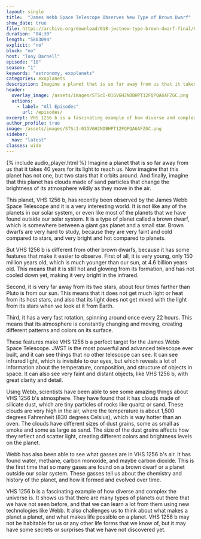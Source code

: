 ```yaml
---
layout: single
title:  "James Webb Space Telescope Observes New Type of Brown Dwarf"
show_date: true
file: https://archive.org/download/018-jwstnew-type-brown-dwarf-final/018_JWSTNewTypeBrownDwarf_final.mp3
duration: "04:30"
length: "5803094"
explicit: "no"
block: "no"
host: "Tony Darnell"
episode: "18"
season: "1"
keywords: "astronomy, exoplanets"
categories: exoplanets
description: Imagine a planet that is so far away from us that it takes 40 years for its light to reach us. Now imagine that this planet has not one, but two stars that it orbits around. And finally, imagine that this planet has clouds made of sand particles that change the brightness of its atmosphere wildly as they move in the air. 
header:
  overlay_image: /assets/images/STScI-01GVGH2NDBHPT12FQPQA6AFZGC.png
  actions:
    - label: "All Episodes"
      url: /episodes/
excerpt: VHS 1256 b is a fascinating example of how diverse and complex the universe is. It shows us that there are many types of planets out there that we have not seen before, and that we can learn a lot from them using new technologies like JWST.
author_profile: true
image: /assets/images/STScI-01GVGH2NDBHPT12FQPQA6AFZGC.png
sidebar: 
  nav: "latest"
classes: wide
---
```


{% include audio_player.html %} 
Imagine a planet that is so far away from us that it takes 40 years for its light to reach us. Now imagine that this planet has not one, but two stars that it orbits around. And finally, imagine that this planet has clouds made of sand particles that change the brightness of its atmosphere wildly as they move in the air. 

This planet, VHS 1256 b, has recently been observed by the James Webb Space Telescope  and it is a very interesting world. It is not like any of the planets in our solar system, or even like most of the planets that we have found outside our solar system. It is a type of planet called a brown dwarf, which is somewhere between a giant gas planet and a small star. Brown dwarfs are very hard to study, because they are very faint and cold compared to stars, and very bright and hot compared to planets.

But VHS 1256 b is different from other brown dwarfs, because it has some features that make it easier to observe. First of all, it is very young, only 150 million years old, which is much younger than our sun, at 4.6 billion years old. This means that it is still hot and glowing from its formation, and has not cooled down yet, making it very bright in the infrared. 

Second, it is very far away from its two stars, about four times farther than Pluto is from our sun. This means that it does not get much light or heat from its host stars, and also that its light does not get mixed with the light from its stars when we look at it from Earth. 

Third, it has a very fast rotation, spinning around once every 22 hours. This means that its atmosphere is constantly changing and moving, creating different patterns and colors on its surface.

These features make VHS 1256 b a perfect target for the James Webb Space Telescope. JWST is the most powerful and advanced telescope ever built, and it can see things that no other telescope can see. It can see infrared light, which is invisible to our eyes, but which reveals a lot of information about the temperature, composition, and structure of objects in space. It can also see very faint and distant objects, like VHS 1256 b, with great clarity and detail.

Using Webb, scientists have been able to see some amazing things about VHS 1256 b's atmosphere. They have found that it has clouds made of silicate dust, which are tiny particles of rocks like quartz or sand. These clouds are very high in the air, where the temperature is about 1,500 degrees Fahrenheit (830 degrees Celsius), which is way hotter than an oven. The clouds have different sizes of dust grains, some as small as smoke and some as large as sand. The size of the dust grains affects how they reflect and scatter light, creating different colors and brightness levels on the planet.

Webb has also been able to see what gasses are in VHS 1256 b's air. It has found water, methane, carbon monoxide, and maybe carbon dioxide. This is the first time that so many gases are found on a brown dwarf or a planet outside our solar system. These gasses tell us about the chemistry and history of the planet, and how it formed and evolved over time.

VHS 1256 b is a fascinating example of how diverse and complex the universe is. It shows us that there are many types of planets out there that we have not seen before, and that we can learn a lot from them using new technologies like Webb. It also challenges us to think about what makes a planet a planet, and what makes life possible on a planet. VHS 1256 b may not be habitable for us or any other life forms that we know of, but it may have some secrets or surprises that we have not discovered yet.
